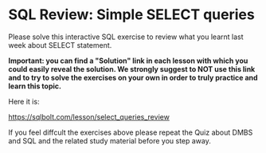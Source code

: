 # SQL Review: Simple SELECT queries

Please solve this interactive SQL exercise to review what you learnt last week about SELECT statement. 

**Important: you can find a "Solution" link in each lesson with which you could easily reveal the solution. We strongly suggest to NOT use this link and to try to solve the exercises on your own in order to truly practice and learn this topic.**

Here it is:

<https://sqlbolt.com/lesson/select_queries_review>

If you feel diffcult the exercises above please repeat the Quiz about DMBS and SQL and the related study material before you step away.
